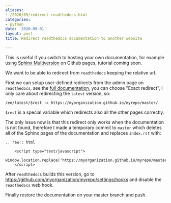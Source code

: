 ```yaml
---
aliases:
- /2020/09/redirect-readthedocs.html
categories:
- python
date: '2020-09-01'
layout: post
title: Redirect readthedocs documentation to another website

---
```


This is useful if you switch to hosting your own documentation, for example using [Sphinx Multiversion](https://pypi.org/project/sphinx-multiversion/) on Github pages, tutorial coming soon.

We want to be able to redirect from `readthedocs` keeping the relative url.

First we can setup user-defined redirects from the admin page on `readthedocs`,
see the [full documentation](https://docs.readthedocs.io/en/stable/user-defined-redirects.html#exact-redirects),
you can choose "Exact redirect", I only care about redirecting the `latest` version, so:

```
/en/latest/$rest -> https://myorganization.github.io/myrepo/master/
```

`$rest` is a special variable which redirects also all the other pages correctly.

The only issue now is that this redirect only works when the documentation is not found,
therefore I made a temporary commit to `master` which deletes all of the Sphinx pages
of the documentation and replaces `index.rst` with:

```
.. raw:: html

    <script type="text/javascript">
        window.location.replace('https://myorganization.github.io/myrepo/master/');
    </script>
```

After `readthedocs` builds this version, go to <https://github.com/myorganization/myrepo/settings/hooks> and disable
the `readthedocs` web hook.

Finally restore the documentation on your master branch and push.
